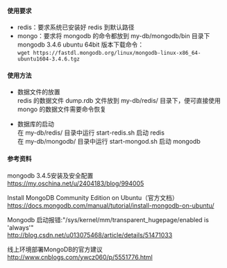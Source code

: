 #### 使用要求
* redis：要求系统已安装好 redis 到默认路径
* mongo：要求将 mongodb 的命令都放到 my-db/mongodb/bin 目录下  
mongodb 3.4.6 ubuntu 64bit 版本下载命令：  
```wget https://fastdl.mongodb.org/linux/mongodb-linux-x86_64-ubuntu1604-3.4.6.tgz```

#### 使用方法
* 数据文件的放置  
redis 的数据文件 dump.rdb 文件放到 my-db/redis/ 目录下，便可直接使用  
mongo 的数据文件需要命令恢复

* 数据库的启动  
在 my-db/redis/ 目录中运行 start-redis.sh 启动 redis  
在 my-db/mongodb/ 目录中运行 start-mongod.sh 启动 mongodb

#### 参考资料
mongodb 3.4.5安装及安全配置  
https://my.oschina.net/u/2404183/blog/994005

Install MongoDB Community Edition on Ubuntu（官方文档）  
https://docs.mongodb.com/manual/tutorial/install-mongodb-on-ubuntu/

Mongodb 启动报错:"/sys/kernel/mm/transparent_hugepage/enabled is 'always'"  
http://blog.csdn.net/u013075468/article/details/51471033

线上环境部署MongoDB的官方建议  
http://www.cnblogs.com/ywcz060/p/5551776.html

